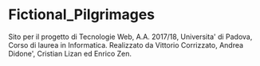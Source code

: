 # Fictional_Pilgrimages
Sito per il progetto di Tecnologie Web, A.A. 2017/18, Universita' di Padova, Corso di laurea in Informatica.
Realizzato da Vittorio Corrizzato, Andrea Didone', Cristian Lizan ed Enrico Zen.

